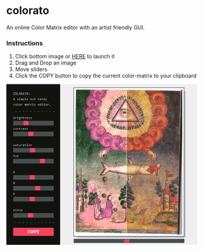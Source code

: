 # colorato
An online Color Matrix editor with an artist friendly GUI.

### Instructions
1. Click bottom image or [HERE](https://bembidiona.github.io/colorato/) to launch it
2. Drag and Drop an image
3. Move sliders
4. Click the COPY button to copy the current color-matrix to your clipboard

<a href="https://bembidiona.github.io/colorato/" target="_blank" style="text-align: center"><img src="https://raw.githubusercontent.com/bembidiona/colorato/master/assets/about.png"></img></a>


